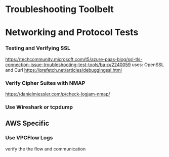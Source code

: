 # Troubleshooting Toolbelt

# Networking and Protocol Tests

### Testing and Verifying SSL 
https://techcommunity.microsoft.com/t5/azure-paas-blog/ssl-tls-connection-issue-troubleshooting-test-tools/ba-p/2240059
uses: OpenSSL and Curl
https://prefetch.net/articles/debuggingssl.html

### Verify Cipher Suites with NMAP
https://danielmiessler.com/p/check-logjam-nmap/

### Use Wireshark or tcpdump

## AWS Specific 

### Use VPCFlow Logs
verify the the flow and communication
